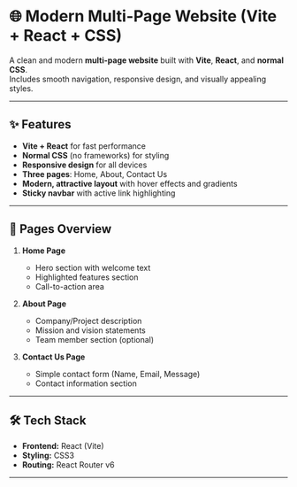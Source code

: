 # 🌐 Modern Multi-Page Website (Vite + React + CSS)

A clean and modern **multi-page website** built with **Vite**, **React**, and **normal CSS**.  
Includes smooth navigation, responsive design, and visually appealing styles.

---

## ✨ Features

- **Vite + React** for fast performance
- **Normal CSS** (no frameworks) for styling
- **Responsive design** for all devices
- **Three pages**: Home, About, Contact Us
- **Modern, attractive layout** with hover effects and gradients
- **Sticky navbar** with active link highlighting

---

## 📄 Pages Overview

1. **Home Page**
   - Hero section with welcome text
   - Highlighted features section
   - Call-to-action area

2. **About Page**
   - Company/Project description
   - Mission and vision statements
   - Team member section (optional)

3. **Contact Us Page**
   - Simple contact form (Name, Email, Message)
   - Contact information section

---

## 🛠 Tech Stack

- **Frontend:** React (Vite)
- **Styling:** CSS3
- **Routing:** React Router v6

---


